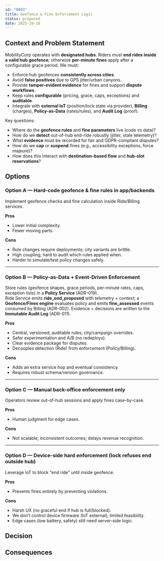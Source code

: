 ```yaml
---
id: "0003"
title: Geofence & Fine Enforcement Logic
status: proposed
date: 2025-10-18
---
```


## Context and Problem Statement

MobilityCorp operates with **designated hubs**. Riders must **end rides inside a valid hub geofence**; otherwise **per-minute fines** apply after a configurable grace period. We must:

- Enforce hub geofences **consistently across cities**.
- Avoid **false positives** due to GPS jitter/urban canyons.
- Provide **tamper-evident evidence** for fines and support **dispute workflows**.
- Keep rules **configurable** (pricing, grace, caps, exceptions) and **auditable**.
- Integrate with **external IoT** (position/lock state via provider), **Billing** (charges), **Policy-as-Data** (rates/rules), and **Audit Log** (proof).

Key questions:
- Where do the **geofence rules** and **fine parameters** live (code vs data)?
- How do we **detect** out-of-hub end-ride robustly (jitter, stale telemetry)?
- What **evidence** must be recorded for fair and GDPR-compliant disputes?
- How do we **cap** or **suspend** fines (e.g., accessibility exceptions, force majeure)?
- How does this interact with **destination-based flow** and **hub-slot reservations**?

## Options

### Option A — Hard-code geofence & fine rules in app/backends
Implement geofence checks and fine calculation inside Ride/Billing services.

**Pros**
- Lower initial complexity.
- Fewer moving parts.

**Cons**
- Rule changes require deployments; city variants are brittle.
- High coupling; hard to audit which rules applied when.
- Harder to simulate/test policy changes safely.

---

### Option B — **Policy-as-Data + Event-Driven Enforcement**
Store rules (geofence shapes, grace periods, per-minute rates, caps, exception lists) in a **Policy Service** (ADR-019).  
Ride Service emits **ride_end_proposed** with telemetry + context; a **Geofence/Fines engine** evaluates policy and emits **fine_assessed** events consumed by Billing (ADR-002). Evidence + decisions are written to the **Immutable Audit Log** (ADR-011).

**Pros**
- Central, versioned, auditable rules; city/campaign overrides.
- Safer experimentation and A/B (no redeploys).
- Clear evidence package for disputes.
- Decouples detection (Ride) from enforcement (Policy/Billing).

**Cons**
- Adds an extra service hop and eventual consistency.
- Requires robust schema/version governance.

---

### Option C — Manual back-office enforcement only
Operators review out-of-hub sessions and apply fines case-by-case.

**Pros**
- Human judgment for edge cases.

**Cons**
- Not scalable; inconsistent outcomes; delays revenue recognition.

---

### Option D — Device-side hard enforcement (lock refuses end outside hub)
Leverage IoT to block “end ride” until inside geofence.

**Pros**
- Prevents fines entirely by preventing violations.

**Cons**
- Harsh UX (no graceful end if hub is full/blocked).
- We don’t control device firmware (IoT external); limited feasibility.
- Edge cases (low battery, safety) still need server-side logic.

## Decision

## Consequences
